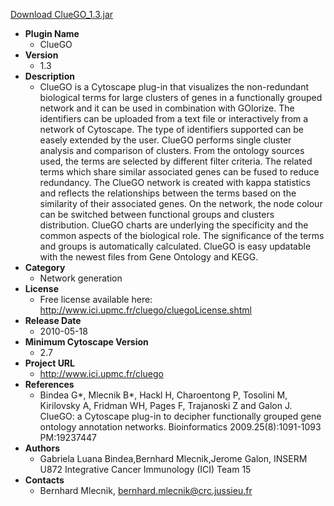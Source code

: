 <a href="ClueGO_1.3.jar">Download ClueGO_1.3.jar</a>

* __Plugin Name__
  * ClueGO
* __Version__
  * 1.3
* __Description__
  * ClueGO is a Cytoscape plug-in that visualizes the non-redundant biological terms for large clusters of genes in a functionally grouped network and it can be used in combination with GOlorize. The identifiers can be uploaded from a text file or interactively from a network of Cytoscape. The type of identifiers supported can be easely extended by the user. ClueGO performs single cluster analysis and comparison of clusters. From the ontology sources used, the terms are selected by different filter criteria. The related terms which share similar associated genes can be fused to reduce redundancy. The ClueGO network is created with kappa statistics and reflects the relationships between the terms based on the similarity of their associated genes. On the network, the node colour can be switched between functional groups and clusters distribution. ClueGO charts are underlying the specificity and the common aspects of the biological role. The significance of the terms and groups is automatically calculated. ClueGO is easy updatable with the newest files from Gene Ontology and KEGG.
* __Category__
  * Network generation
* __License__
  * Free license available here: http://www.ici.upmc.fr/cluego/cluegoLicense.shtml
* __Release Date__
  * 2010-05-18
* __Minimum Cytoscape Version__
  * 2.7
* __Project URL__
  * http://www.ici.upmc.fr/cluego
* __References__
  * Bindea G*, Mlecnik B*, Hackl H, Charoentong P, Tosolini M, Kirilovsky A, Fridman WH, Pages F, Trajanoski Z and Galon J. ClueGO: a Cytoscape plug-in to decipher functionally grouped gene ontology annotation networks. Bioinformatics 2009.25(8):1091-1093
PM:19237447
* __Authors__
  * Gabriela Luana Bindea,Bernhard Mlecnik,Jerome Galon, INSERM U872 Integrative Cancer Immunology (ICI) Team 15
* __Contacts__
  * Bernhard Mlecnik, bernhard.mlecnik@crc.jussieu.fr
